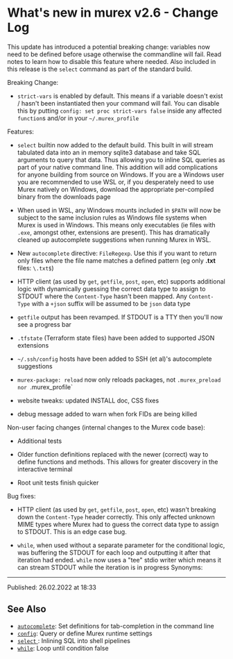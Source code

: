 # What's new in murex v2.6 - Change Log

This update has introduced a potential breaking change: variables now need to be defined before usage otherwise the commandline will fail. Read notes to learn how to disable this feature where needed. Also included in this release is the `select` command as part of the standard build.

Breaking Change:

- `strict-vars` is enabled by default. This means if a variable doesn't exist / hasn't been instantiated then your command will fail. You can disable this by putting `config: set proc strict-vars false` inside any affected `function`s and/or in your `~/.murex_profile`

Features:

- `select` builtin now added to the default build. This built in will stream tabulated data into an in memory sqlite3 database and take SQL arguments to query that data. Thus allowing you to inline SQL queries as part of your native command line. This addition will add complications for anyone building from source on Windows. If you are a Windows user you are recommended to use WSL or, if you desperately need to use Murex natively on Windows, download the appropriate per-compiled binary from the downloads page

- When used in WSL, any Windows mounts included in `$PATH` will now be subject to the same inclusion rules as Windows file systems when Murex is used in Windows. This means only executables (ie files with `.exe`, amongst other, extensions are present). This has dramatically cleaned up autocomplete suggestions when running Murex in WSL.

- New `autocomplete` directive: `FileRegexp`. Use this if you want to return only files where the file name matches a defined pattern (eg only **.txt** files: `\.txt$`)

- HTTP client (as used by `get`, `getfile`, `post`, `open`, etc) supports additional logic with dynamically guessing the correct data type to assign to STDOUT where the `Content-Type` hasn't been mapped. Any `Content-Type` with a `+json` suffix will be assumed to be `json` data type

- `getfile` output has been revamped. If STDOUT is a TTY then you'll now see a progress bar

- `.tfstate` (Terraform state files) have been added to supported JSON extensions

- `~/.ssh/config` hosts have been added to SSH (et al)'s autocomplete suggestions

- `murex-package: reload` now only reloads packages, not `.murex_preload nor `.murex_profile`

- website tweaks: updated INSTALL doc, CSS fixes

- debug message added to warn when fork FIDs are being killed

Non-user facing changes (internal changes to the Murex code base):

- Additional tests

- Older function definitions replaced with the newer (correct) way to define functions and methods. This allows for greater discovery in the interactive terminal

- Root unit tests finish quicker

Bug fixes:

- HTTP client (as used by `get`, `getfile`, `post`, `open`, etc) wasn't breaking down the `Content-Type` header correctly. This only affected unknown MIME types where Murex had to guess the correct data type to assign to STDOUT. This is an edge case bug.

- `while`, when used without a separate parameter for the conditional logic, was buffering the STDOUT for each loop and outputting it after that iteration had ended. `while` now uses a "tee" stdio writer which means it can stream STDOUT while the iteration is in progress Synonyms:

<hr>

Published: 26.02.2022 at 18:33

## See Also

- [`autocomplete`](../commands/autocomplete.md):
  Set definitions for tab-completion in the command line
- [`config`](../commands/config.md):
  Query or define Murex runtime settings
- [`select` ](../commands/optional/select.md):
  Inlining SQL into shell pipelines
- [`while`](../commands/while.md):
  Loop until condition false
